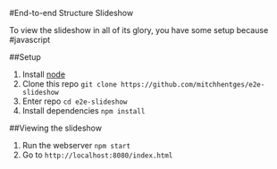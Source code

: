 #End-to-end Structure Slideshow

To view the slideshow in all of its glory, you have some setup because #javascript

##Setup

1. Install [node](http://nodejs.org/)
2. Clone this repo `git clone https://github.com/mitchhentges/e2e-slideshow`
3. Enter repo `cd e2e-slideshow`
4. Install dependencies `npm install`

##Viewing the slideshow

1. Run the webserver `npm start`
2. Go to `http://localhost:8080/index.html`
